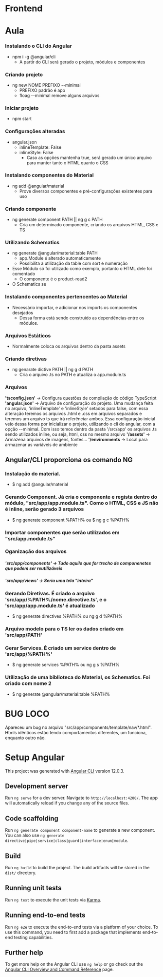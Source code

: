 # Frontend

# Aula

### Instalando o CLI do Angular
- npm i -g @angular/cli
    - A partir do CLI será gerado o projeto, módulos e componentes

### Criando projeto
- ng new NOME PREFIXO --minimal
    - PREFIXO padrão é app
    - floag --minimal remove alguns arquivos

### Iniciar projeto
- npm start

### Configurações alteradas
- angular.json
    - inlineTemplate: False
    - inlineStyle: False
        - Caso as opções mantenha true, será gerado um único arquivo para manter tanto o HTML quanto o CSS

### Instalando componentes do Material
- ng add @angular/material
    - Prove diversos componentes e pré-configurações existentes para uso

### Criando componente
- ng generate component PATH || ng g c PATH
    - Cria um determinado componente, criando os arquivos HTML, CSS e TS

### Utilizando Schematics
- ng generate @angular/material:table PATH
    - app.Module é alterado automaticamente
    - Possibilita a utilização da table com sort e numeração
- Esse Módulo só foi utilizado como exemplo, portanto o HTML dele foi comentado
    - O componente é o product-read2
- O Schematics se

### Instalando componentes pertencentes ao Material
- Necessário importar, e adicionar nos imports os componentes desejados
    - Dessa forma está sendo construido as dependências entre os módulos.

### Arquivos Estáticos
- Normalmente coloca os arquivos dentro da pasta assets

### Criando diretivas
- ng genarate dictive PATH || ng g d PATH
    - Cria o arquivo .ts no PATH e atualiza o app.module.ts

### Arquivos
<b>'tsconfig.json'</b> -> Configura questões de compilação do código TypeScript
<b>'angular.json'</b> -> Arquivo de configuração do projeto. Uma mudança feita no arquivo, 'inlineTemplate' e 'inlineStyle' setados para false, com essa alteração teremos os arquivos .html e .css em arquivos separados e teremos um arquivo ts que irá referênciar ambos. Essa configuração inicial veio dessa forma por inicializar o projeto, utilizando o cli do angular, com a opção --minimal. Com isso temos dentro da pasta '/src/app' os arquivos .ts sendo utilizados inline, ou seja, html, css no mesmo arquivo
<b>'/assets'</b> -> Armazena arquivos de imagens, fontes...
<b>'/environments</b> -> Local para armazenar as variáveis de ambiente

## Angular/CLI proporciona os comando NG

### Instalação do material.
- $ ng add @angular/material

### Gerando Component. Já cria o componente e regista dentro do módulo, "src/app/app.module.ts". Como o HTML, CSS e JS não é inline, serão gerado 3 arquivos
- $ ng generate component %PATH% ou $ ng g c %PATH%

### Importar componentes que serão utilizados em "src/app.module.ts"

### Oganização dos arquivos
##### 'src/app/components' -> Tudo aquilo que for trecho de componenetes que podem ser reutilizáveis
##### 'src/app/views' -> Seria uma tela "inteira"

### Gerando Diretivas. É criado o arquivo 'src/app/%PATH%/nome.directive.ts', e o 'src/app/app.module.ts' é atualizado
- $ ng generate directives %PATH% ou ng g d %PATH%

### Arquivo modelo para o TS ler os dados criado em 'src/app/PATH'

### Gerar Services. É criado um service dentro de 'src/app/%PATH%'
- $ ng generate services %PATH% ou ng g s %PATH%

### Utilização de uma biblioteca do Material, os Schematics. Foi criado com nome 2
- $ ng generate @angular/material:table %PATH%

# BUG LOCO #
Apareceu um bug no arquivo "src/app/components/template/nav/*.html". Htmls idênticos estão tendo comportamentos diferentes, um funciona, enquanto outro não.

# Setup Angular

This project was generated with [Angular CLI](https://github.com/angular/angular-cli) version 12.0.3.

## Development server

Run `ng serve` for a dev server. Navigate to `http://localhost:4200/`. The app will automatically reload if you change any of the source files.

## Code scaffolding

Run `ng generate component component-name` to generate a new component. You can also use `ng generate directive|pipe|service|class|guard|interface|enum|module`.

## Build

Run `ng build` to build the project. The build artifacts will be stored in the `dist/` directory.

## Running unit tests

Run `ng test` to execute the unit tests via [Karma](https://karma-runner.github.io).

## Running end-to-end tests

Run `ng e2e` to execute the end-to-end tests via a platform of your choice. To use this command, you need to first add a package that implements end-to-end testing capabilities.

## Further help

To get more help on the Angular CLI use `ng help` or go check out the [Angular CLI Overview and Command Reference](https://angular.io/cli) page.
